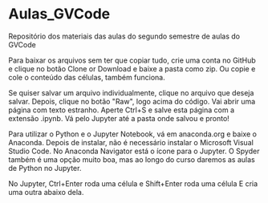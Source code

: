# Aulas_GVCode
Repositório dos materiais das aulas do segundo semestre de aulas do GVCode

Para baixar os arquivos sem ter que copiar tudo, crie uma conta no GitHub e clique no botão Clone or Download e baixe a pasta como zip. 
Ou copie e cole o conteúdo das células, também funciona.

Se quiser salvar um arquivo individualmente, clique no arquivo que deseja salvar. Depois, clique no botão "Raw", logo acima do código. Vai abrir uma página com texto estranho. Aperte Ctrl+S e salve esta página com a extensão .ipynb. Vá pelo Jupyter até a pasta onde salvou e pronto!

Para utilizar o Python e o Jupyter Notebook, vá em anaconda.org e baixe o Anaconda. Depois de instalar, não é necessário instalar o Microsoft Visual Studio Code. No Anaconda Navigator está o ícone para o Jupyter. O Spyder também é uma opção muito boa, mas ao longo do curso daremos as aulas de Python no Jupyter.

No Jupyter, Ctrl+Enter roda uma célula e Shift+Enter roda uma célula E cria uma outra abaixo dela.
